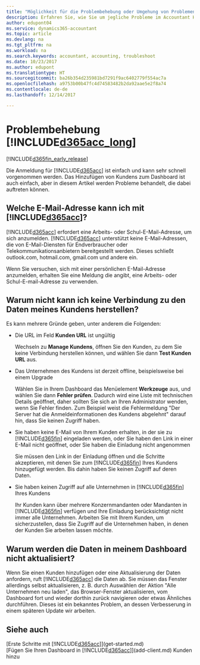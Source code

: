 ```yaml
---
title: "Möglichkeit für die Problembehebung oder Umgehung von Problemen | Microsoft Docs"
description: Erfahren Sie, wie Sie um jegliche Probleme im Accountant Hub for Dynamics 365 umgehen.
author: edupont04
ms.service: dynamics365-accountant
ms.topic: article
ms.devlang: na
ms.tgt_pltfrm: na
ms.workload: na
ms.search.keywords: accountant, accounting, troubleshoot
ms.date: 10/23/2017
ms.author: edupont
ms.translationtype: HT
ms.sourcegitcommit: ba26b354d235981bd7291f9ac6402779f554ac7a
ms.openlocfilehash: a9753b00b47fc4d74583482b2da92aae5e2f8a74
ms.contentlocale: de-de
ms.lasthandoff: 12/14/2017

---
```

# <a name="troubleshooting-included365acclongincludesd365acclongmdmd"></a>Problembehebung [!INCLUDE[d365acc_long](includes/d365acc_long_md.md)]
[!INCLUDE[d365fin_early_release](includes/d365fin_early_release.md.md)]

Die Anmeldung für [!INCLUDE[d365acc](includes/d365acc_md.md)] ist einfach und kann sehr schnell vorgenommen werden. Das Hinzufügen von Kundens zum Dashboard ist auch einfach, aber in diesem Artikel werden Probleme behandelt, die dabei auftreten können.

## <a name="what-email-address-can-i-use-with-included365accincludesd365accmdmd"></a>Welche E-Mail-Adresse kann ich mit [!INCLUDE[d365acc](includes/d365acc_md.md)]?
[!INCLUDE[d365acc](includes/d365acc_md.md)] erfordert eine Arbeits- oder Schul-E-Mail-Adresse, um sich anzumelden. [!INCLUDE[d365acc](includes/d365acc_md.md)] unterstützt keine E-Mail-Adressen, die von E-Mail-Diensten für Endverbraucher oder Telekommunikationsanbietern bereitgestellt werden. Dieses schließt outlook.com, hotmail.com, gmail.com und andere ein.  

Wenn Sie versuchen, sich mit einer persönlichen E-Mail-Adresse anzumelden, erhalten Sie eine Meldung die angibt, eine Arbeits- oder Schul-E-mail-Adresse zu verwenden.  

## <a name="why-cant-i-connect-to-my-clients-data"></a>Warum nicht kann ich keine Verbindung zu den Daten meines Kundens herstellen?
Es kann mehrere Gründe geben, unter anderem die Folgenden:

- Die URL im Feld **Kunden URL** ist ungültig  

  Wechseln zu **Manage Kundens**, öffnen Sie den Kunden, zu dem Sie keine Verbindung herstellen können, und wählen Sie dann **Test Kunden URL** aus.  
- Das Unternehmen des Kundens ist derzeit offline, beispielsweise bei einem Upgrade

  Wählen Sie in Ihrem Dashboard das Menüelement **Werkzeuge** aus, und wählen Sie dann **Fehler prüfen**. Dadurch wird eine Liste mit technischen Details geöffnet, daher sollten Sie sich an Ihren Administrator wenden, wenn Sie Fehler finden. Zum Beispiel weist die Fehlermeldung "Der Server hat die Anmeldeinformationen des Kundens abgelehnt" darauf hin, dass Sie keinen Zugriff haben.  
- Sie haben keine E-Mail von Ihrem Kunden erhalten, in der sie zu [!INCLUDE[d365fin](includes/d365fin_md.md)] eingeladen werden, oder Sie haben den Link in einer E-Mail nicht geöffnet, oder Sie haben die Einladung nicht angenommen

  Sie müssen den Link in der Einladung öffnen und die Schritte akzeptieren, mit denen Sie zum [!INCLUDE[d365fin](includes/d365fin_md.md)] Ihres Kundens hinzugefügt werden. Bis dahin haben Sie keinen Zugriff auf deren Daten.  
- Sie haben keinen Zugriff auf alle Unternehmen in [!INCLUDE[d365fin](includes/d365fin_md.md)] Ihres Kundens

  Ihr Kunden kann über mehrere Konzernmandanten oder Mandanten in [!INCLUDE[d365fin](includes/d365fin_md.md)] verfügen und Ihre Einladung berücksichtigt nicht immer alle Unternehmen. Arbeiten Sie mit Ihrem Kunden, um sicherzustellen, dass Sie Zugriff auf die Unternehmen haben, in denen der Kunden Sie arbeiten lassen möchte.  

## <a name="why-doesnt-the-data-refresh-in-my-dashboard"></a>Warum werden die Daten in meinem Dashboard nicht aktualisiert?
Wenn Sie einen Kunden hinzufügen oder eine Aktualisierung der Daten anfordern, ruft [!INCLUDE[d365acc](includes/d365acc_md.md)] die Daten ab. Sie müssen das Fenster allerdings selbst aktualisieren, z. B. durch Auswählen der Aktion "Alle Unternehmen neu laden", das Browser-Fenster aktualisieren, vom Dashboard fort und wieder dorthin zurück navigieren oder etwas Ähnliches durchführen. Dieses ist ein bekanntes Problem, an dessen Verbesserung in einem späteren Update wir arbeiten.  

## <a name="see-also"></a>Siehe auch
[Erste Schritte mit [!INCLUDE[d365acc](includes/d365acc_md.md)]](get-started.md)  
[Fügen Sie Ihren Dashboard in [!INCLUDE[d365acc](includes/d365acc_md.md)]](add-client.md) Kunden hinzu  

